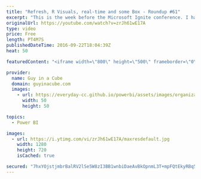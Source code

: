 ```yaml
---
title: "Refresh, R Visuals, real-time and some Box - Roundup #61"
excerpt: "This is the week before the Microsoft Ignite conference. I have some items that span from the cloud to on-premises.  Loading Data From Multiple Excel Workbooks Into Power BI–And Making Sure Data Refresh Works After Publishing (@technitrain) https://blog.crossjoin.co.uk/2016/09/19/loading-data-from-multiple-excel-workbooks-into-power-bi-and-making-sure-data-refresh-works-after-publishing/"
originalUrl: https://youtube.com/watch?v=zrJh61wE17A
type: video
price: Free
length: PT4M7S
publishedDateTime: 2016-09-22T18:04:39Z
heat: 50

featuredContent: "<iframe width=\"800\" height=\"500\" frameborder=\"0\" src=\"https://www.youtube.com/embed/zrJh61wE17A\" allow=\"accelerometer; autoplay; encrypted-media; gyroscope; picture-in-picture\" allowfullscreen></iframe>"

provider:
  name: Guy in a Cube
  domain: guyinacube.com
  images:
    - url: https://everyday-cc.github.io/powerbi/assets/images/organizations/guyinacube.com-50x50.jpg
      width: 50
      height: 50

topics:
  - Power BI

images:
  - url: https://i.ytimg.com/vi/zrJh61wE17A/maxresdefault.jpg
    width: 1280
    height: 720
    isCached: true

secured: "7hxYOjstjmbrBalRV2lSe5W8zI3BB1wnbiDaeAvBkOpnmL3T+mpFQtEkyRBq5ECIQjym5V1RqP84GuOYk3Om4ZIoufQY4EeeEdttcztSlolrxqzfH687cklu5Mziy6BwnkVy/hGL4AFWGrq9OV5Jnbq1rxvnjIFE9ztil2eNnJU4q8CAf5Dx2sgGpGGi0wMJsF/NEHFVqaLPv1VxNJOkYo9fsBQiwYlrPPY7zvX8Lxg1FLSmzz6MLafvcdhVTukTFvYJeIOCwXXy0gpqNaUZ4BctVW8ChBVeBJ0JEkjTCHIzIQKCMGtvtpJKIHSqyMYF+zJImjWkcBoOCTwakBy6gA84NEm5yDLe3AMJWWKBDz7SADmcZB/NRhnU4fZTtZb2kfh29JMw79dP1GD4Z8r3/EDmZMpohW1+YUpVAiTOwt0=;Lyxkq+gUZSqSlFq7JT3eLw=="
---
```


